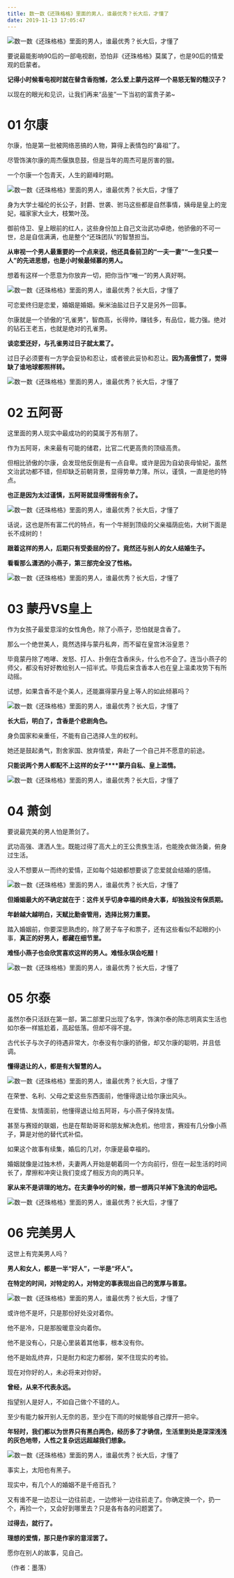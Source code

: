 ```yaml
---
title: 数一数《还珠格格》里面的男人，谁最优秀？长大后，才懂了
date: 2019-11-13 17:05:47
---
```

![数一数《还珠格格》里面的男人，谁最优秀？长大后，才懂了](http://p1.pstatp.com/large/pgc-image/3f48591e323c483dbb31932c5ab573ba)
 


 要说最能影响90后的一部电视剧，恐怕非《还珠格格》莫属了，也是90后的情爱观的启蒙者。

 **记得小时候看电视时就在替含香抱憾，怎么爱上蒙丹这样一个易怒无智的糙汉子？**

 以现在的眼光和见识，让我们再来“品鉴”一下当初的富贵子弟~

# 01 尔康

 尔康，怕是第一批被网络恶搞的人物，算得上表情包的“鼻祖”了。

 尽管饰演尔康的周杰偃旗息鼓，但是当年的周杰可是厉害的狠。

 一个尔康一个包青天，人生的巅峰时期。

![数一数《还珠格格》里面的男人，谁最优秀？长大后，才懂了](http://p1.pstatp.com/large/pgc-image/b67ca671ce2c4b66a5b7125479df7457)
 


 身为大学士福伦的长公子，封爵、世袭、驸马这些都是自然事情，姨母是皇上的宠妃，福家家大业大，枝繁叶茂。

 御前侍卫、皇上眼前的红人，这些身份加上自己文治武功卓绝，他骄傲的不可一世，总是自信满满，也是整个“还珠团队”的智慧担当。

 **从审视一个男人最重要的一个点来说，他还具备前卫的“一夫一妻”“一生只爱一人”的先进思想，也是小时候最倾慕的男人。**

 想着有这样一个愿意为你放弃一切，把你当作“唯一”的男人真好啊。

![数一数《还珠格格》里面的男人，谁最优秀？长大后，才懂了](http://p3.pstatp.com/large/pgc-image/7f0ef3e2462540b699bac70d07706b93)
 


 可恋爱终归是恋爱，婚姻是婚姻。柴米油盐过日子又是另外一回事。

 尔康就是一个骄傲的“孔雀男”，智商高，长得帅，赚钱多，有品位，能力强。绝对的钻石王老五，也就是绝对的孔雀男。

 **谈恋爱还好，与孔雀男过日子就太累了。**

 过日子必须要有一方学会妥协和忍让，或者彼此妥协和忍让。**因为高傲惯了，觉得缺了谁地球都照样转。**

![数一数《还珠格格》里面的男人，谁最优秀？长大后，才懂了](http://p1.pstatp.com/large/pgc-image/2f604677954547958426bbba71216406)
 


# 02 五阿哥

 这里面的男人现实中最成功的的莫属于苏有朋了。

 作为五阿哥，未来最有可能的储君，比官二代更高贵的顶级高贵。

 但相比骄傲的尔康，会发现他反倒是有一点自卑。或许是因为自幼丧母愉妃，虽然文治武功都不错，但却缺乏前朝背景，显得势单力薄。所以，谨慎，一直是他的特点。

 **也正是因为太过谨慎，五阿哥就显得懦弱有余了。**

![数一数《还珠格格》里面的男人，谁最优秀？长大后，才懂了](http://p1.pstatp.com/large/pgc-image/1a7a33f261034b62ae61a90a2e8f0bbf)
 


 话说，这也是所有富二代的特点，有一个牛掰到顶级的父亲福荫庇佑，大树下面是长不成树的！

 **跟着这样的男人，后期只有受委屈的份了。竟然还与别人的女人结婚生子。**

 **看看那么潇洒的小燕子，第三部完全没了性格。**

![数一数《还珠格格》里面的男人，谁最优秀？长大后，才懂了](http://p1.pstatp.com/large/pgc-image/f7552651b7d84ab08d9c06520eaee763)
 


# 03 蒙丹VS皇上

 作为女孩子最爱意淫的女性角色，除了小燕子，恐怕就是含香了。

 那么一个绝世美人，竟然选择与蒙丹私奔，而不留在皇宫沐浴皇恩？

 毕竟蒙丹除了咆哮、发怒、打人、扑倒在含香床头，什么也不会了。连当小燕子的师父，都没有好好教给别人一招半式。毕竟后来含香本人也在皇上温柔攻势下有所动摇。

 试想，如果含香不是个美人，还能赢得蒙丹皇上等人的如此倾慕吗？

![数一数《还珠格格》里面的男人，谁最优秀？长大后，才懂了](http://p9.pstatp.com/large/pgc-image/9ff2d5ccd6d541799fa5d082fb523878)
 


 **长大后，明白了，含香是个悲剧角色。**

 身负国家和亲重任，不能有自己选择人生的权利。

 她还是鼓起勇气，割舍家国、放弃情爱，奔赴了一个自己并不愿意的前途。

 **只能说两个男人都配不上这样的女子****蒙丹自私、皇上滥情。**

![数一数《还珠格格》里面的男人，谁最优秀？长大后，才懂了](http://p3.pstatp.com/large/pgc-image/e80d56e2420547168cd096180d8e9346)
 


# 04 萧剑

 要说最完美的男人怕是萧剑了。

 武功高强、潇洒人生。既能过得了高大上的王公贵族生活，也能挽衣做汤羹，俯身过生活。

 没人不想要从一而终的爱情，正如每个姑娘都想要谈了恋爱就会结婚的感情。

![数一数《还珠格格》里面的男人，谁最优秀？长大后，才懂了](http://p1.pstatp.com/large/pgc-image/f1adbed59e78466db4aec5a12837d28f)
 


 **但婚姻最大的不确定就在于：这件关乎切身幸福的终身大事，却独独没有保质期。**

 **年龄越大越明白，天赋比勤奋管用，选择比努力重要。**

 踏入婚姻前，你要深思熟虑的，除了房子车子和票子，还有这些看似不起眼的小事，**真正的好男人，都藏在细节里。**

 **难怪小燕子也会欣赏喜欢这样的男人。难怪永琪会吃醋！**

![数一数《还珠格格》里面的男人，谁最优秀？长大后，才懂了](http://p1.pstatp.com/large/pgc-image/c8683832fd384f2786c2b93b99b207b2)
 


# 05 尔泰

 虽然尔泰只活跃在第一部，第二部里只出现了名字，饰演尔泰的陈志明真实生活也如尔泰一样尴尬着，高起低落。但却不得不提。

 古代长子与次子的待遇非常大，尔泰没有尔康的骄傲，却又尔康的聪明，并且低调。

 **懂得退让的人，都是有大智慧的人。**

![数一数《还珠格格》里面的男人，谁最优秀？长大后，才懂了](http://p1.pstatp.com/large/pgc-image/ca1a8e8037934b6bb72d169853e089e2)
 


 在荣誉、名利、父母之爱这些东西面前，他懂得退让给尔康出风头。

 在爱情、友情面前，他懂得退让给五阿哥，与小燕子保持友情。

 甚至与赛娅的联姻，也是在帮助哥哥和朋友解决危机，他坦言，赛娅有几分像小燕子，算是对他的替代式补偿。

 如果这个故事有续集，婚后的几对，尔康是最幸福的。

 婚姻就像是过独木桥，夫妻两人开始是朝着同一个方向前行，但在一起生活的时间长了，摩擦和冲突让我们变成了相反方向的两只羊。

 **家从来不是讲理的地方。在夫妻争吵的时候，想一想两只羊掉下急流的命运吧。**

![数一数《还珠格格》里面的男人，谁最优秀？长大后，才懂了](http://p1.pstatp.com/large/pgc-image/b4fa0dddc15e471eb7d7bb329b01ae05)
 


# 06 完美男人

 这世上有完美男人吗？

 **男人和女人，都是一半“好人”，一半是“坏人”。**

 **在特定的时间，对特定的人，对特定的事表现出自己的宽厚与善意。**

![数一数《还珠格格》里面的男人，谁最优秀？长大后，才懂了](http://p3.pstatp.com/large/pgc-image/4da84f40b03f4fa4b8ec36aa93c6a21d)
 


 或许他不是坏，只是那份好处没对着你。

 他不是冷，只是那股暖意没向着你。

 他不是没有心，只是心里装着其他事，根本没有你。

 他不是始乱终弃，只是耐力和定力都弱，架不住现实的考验。

 现在对你好的人，未必将来对你好。

 **曾经，从来不代表永远。**

 指望别人是好人，不如自己做个不错的人。

 至少有能力躲开别人无奈的恶，至少在下雨的时候能够自己撑开一把伞。

 **年轻时，我们都以为世界只有黑白两色，经历多了才确信，生活里到处是深深浅浅的灰色地带，人性之复杂远远超越我们想象。**

![数一数《还珠格格》里面的男人，谁最优秀？长大后，才懂了](http://p3.pstatp.com/large/pgc-image/ef84c7d4de1e4412b099af2a4bc09d85)
 


 

 事实上，太阳也有黑子。

 现实中，有几个人的婚姻不是千疮百孔？

 又有谁不是一边忍让一边往前走，一边修补一边往前走了。你确定换一个，扔一个，再捡一个，又会好到哪里去？只是各有各的问题罢了。

 **过得去，就行了。**

 **理想的爱情，那只是作家的意淫罢了。**

 愿你在别人的故事，见自己。

 （作者：墨落）

